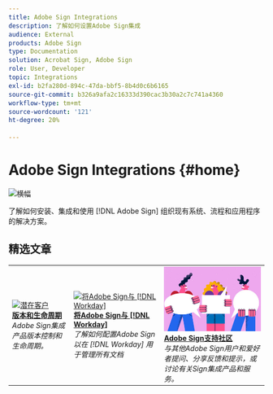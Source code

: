 ```yaml
---
title: Adobe Sign Integrations
description: 了解如何设置Adobe Sign集成
audience: External
products: Adobe Sign
type: Documentation
solution: Acrobat Sign, Adobe Sign
role: User, Developer
topic: Integrations
exl-id: b2fa280d-894c-47da-bbf5-8b4d0c6b6165
source-git-commit: b326a9afa2c16333d390cac3b30a2c7c741a4360
workflow-type: tm+mt
source-wordcount: '121'
ht-degree: 20%

---
```


# Adobe Sign Integrations {#home}

![横幅](images/sign-banner.png)

了解如何安装、集成和使用 [!DNL Adobe Sign] 组织现有系统、流程和应用程序的解决方案。

## 精选文章

<table style="table-layout:fixed">
<tr>
  <td>
    <a href="versions.md">
    <img alt="潜在客户" src="images/versions.png"/>
    </a>
    <div>
    <a href="versions.md"><strong>版本和生命周期</strong></a>
    </div>
    <em>Adobe Sign集成产品版本控制和生命周期。</em>
    <br>
  </td>
  <td>
    <a href="workday/tutorial-video.md">
    <img alt="将Adobe Sign与 [!DNL Workday]" src="images/wd-integration.png"/>
    </a>
    <div>
    <a href="workday/tutorial-video.md"><strong>将Adobe Sign与 [!DNL Workday]</strong></a>
    </div>
    <em>了解如何配置Adobe Sign以在 [!DNL Workday] 用于管理所有文档</em>
  </td>
  <td>
    <a href="https://community.adobe.com/t5/adobe-sign/bd-p/adobe-sign?page=1&amp;sort=latest_replies&amp;filter=all">
    <img alt="Adobe Sign支持社区" src="images/sign-forum.png"/>
    </a>
    <div>
    <a href="https://community.adobe.com/t5/adobe-sign/bd-p/adobe-sign?page=1&amp;sort=latest_replies&amp;filter=all"><strong>Adobe Sign支持社区</strong></a>
    </div>
    <em>与其他Adobe Sign用户和爱好者提问、分享反馈和提示，或讨论有关Sign集成产品和服务。</em>
    <br>
  </td>
</tr>
</table>
